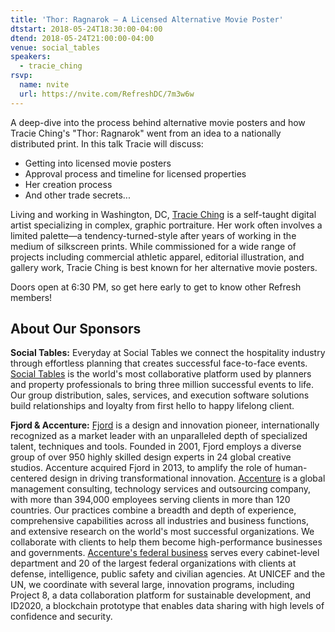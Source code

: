 ```yaml
---
title: 'Thor: Ragnarok – A Licensed Alternative Movie Poster'
dtstart: 2018-05-24T18:30:00-04:00
dtend: 2018-05-24T21:00:00-04:00
venue: social_tables
speakers:
  - tracie_ching
rsvp:
  name: nvite
  url: https://nvite.com/RefreshDC/7m3w6w
---
```


A deep-dive into the process behind alternative movie posters and how Tracie Ching's "Thor: Ragnarok" went from an idea to a nationally distributed print. In this talk Tracie will discuss:

- Getting into licensed movie posters
- Approval process and timeline for licensed properties
- Her creation process
- And other trade secrets...

Living and working in Washington, DC, [Tracie Ching](http://www.tracieching.com) is a self-taught digital artist specializing in complex, graphic portraiture. Her work often involves a limited palette—a tendency-turned-style after years of working in the medium of silkscreen prints. While commissioned for a wide range of projects including commercial athletic apparel, editorial illustration, and gallery work, Tracie Ching is best known for her alternative movie posters.

Doors open at 6:30 PM, so get here early to get to know other Refresh members!

## About Our Sponsors

**Social Tables:** Everyday at Social Tables we connect the hospitality industry through effortless planning that creates successful face-to-face events. [Social Tables](https://www.socialtables.com/about) is the world's most collaborative platform used by planners and property professionals to bring three million successful events to life. Our group distribution, sales, services, and execution software solutions build relationships and loyalty from first hello to happy lifelong client.

**Fjord & Accenture:** [Fjord](https://www.fjordnet.com) is a design and innovation pioneer, internationally recognized as a market leader with an unparalleled depth of specialized talent, techniques and tools. Founded in 2001, Fjord employs a diverse group of over 950 highly skilled design experts in 24 global creative studios. Accenture acquired Fjord in 2013, to amplify the role of human-centered design in driving transformational innovation. [Accenture](https://www.accenture.com/us-en/new-applied-now) is a global management consulting, technology services and outsourcing company, with more than 394,000 employees serving clients in more than 120 countries. Our practices combine a breadth and depth of experience, comprehensive capabilities across all industries and business functions, and extensive research on the world's most successful organizations. We collaborate with clients to help them become high-performance businesses and governments. [Accenture's federal business](https://www.accenture.com/us-en/afs-industry-index) serves every cabinet-level department and 20 of the largest federal organizations with clients at defense, intelligence, public safety and civilian agencies. At UNICEF and the UN, we coordinate with several large, innovation programs, including Project 8, a data collaboration platform for sustainable development, and ID2020, a blockchain prototype that enables data sharing with high levels of confidence and security.
